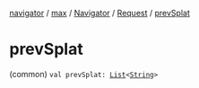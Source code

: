 [navigator](../../../index.md) / [max](../../index.md) / [Navigator](../index.md) / [Request](index.md) / [prevSplat](./prev-splat.md)

# prevSplat

(common) `val prevSplat: `[`List`](https://kotlinlang.org/api/latest/jvm/stdlib/kotlin.collections/-list/index.html)`<`[`String`](https://kotlinlang.org/api/latest/jvm/stdlib/kotlin/-string/index.html)`>`
